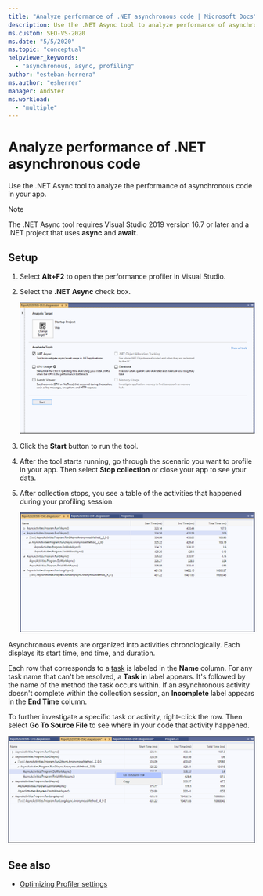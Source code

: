 ```yaml
---
title: "Analyze performance of .NET asynchronous code | Microsoft Docs"
description: Use the .NET Async tool to analyze performance of asynchronous code. There is timing for each task listed. To see the code, use Go To Source File. 
ms.custom: SEO-VS-2020
ms.date: "5/5/2020"
ms.topic: "conceptual"
helpviewer_keywords:
  - "asynchronous, async, profiling"
author: "esteban-herrera"
ms.author: "esherrer"
manager: AndSter
ms.workload:
  - "multiple"
---
```


# Analyze performance of .NET asynchronous code

Use the .NET Async tool to analyze the performance of asynchronous code in your app.

> [!NOTE]
> The .NET Async tool requires Visual Studio 2019 version 16.7 or later and a .NET project that uses **async** and **await**.

## Setup

1. Select **Alt+F2** to open the performance profiler in Visual Studio.

1. Select the **.NET Async** check box.

   ![.NET Async tool selected](../profiling/media/async-tool-selected.png ".NET Async tool selected")

1. Click the **Start** button to run the tool.

1. After the tool starts running, go through the scenario you want to profile in your app. Then select **Stop collection** or close your app to see your data.

1. After collection stops, you see a table of the activities that happened during your profiling session.

   ![.NET Async tool stopped](../profiling/media/async-tool-opened.png ".NET Async tool stopped")

Asynchronous events are organized into activities chronologically. Each displays its start time, end time, and duration.

Each row that corresponds to a [task](/dotnet/api/system.threading.tasks) is labeled in the **Name** column. For any task name that can't be resolved, a **Task in** label appears. It's followed by the name of the method the task occurs within. If an asynchronous activity doesn't complete within the collection session, an **Incomplete** label appears in the **End Time** column.

To further investigate a specific task or activity, right-click the row. Then select **Go To Source File** to see where in your code that activity happened.

![.NET Async tool with Go To Source File selected](../profiling/media/async-tool-gotosource.png ".NET Async tool with Go To Source File selected")

## See also

- [Optimizing Profiler settings](../profiling/optimize-profiler-settings.md)